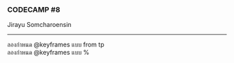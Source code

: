 ### CODECAMP #8
Jirayu Somcharoensin    
___
ลองกำหนด @keyframes แบบ from tp  
ลองกำหนด @keyframes แบบ %
